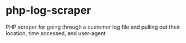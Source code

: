 # php-log-scraper
PHP scraper for going through a customer log file and pulling out their location, time accessed, and user-agent
